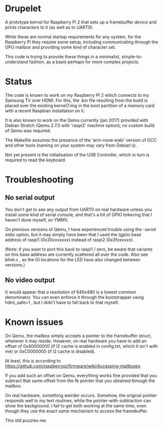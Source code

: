 Drupelet
========

A prototype kernel for Raspberry Pi 2 that sets up a framebuffer device and
prints characters to it (as well as to UART0).

While these are normal startup requirements for any system, for the Raspberry
Pi they require some setup, including communicating through the GPU mailbox
and providing some kind of character set.

This code is trying to provide these things in a minimalist, simple-to-
understand fashion, as a basis perhaps for more complex projects.


Status
======

The code is known to work on my Raspberry Pi 2 which connects to my
Samsung TV over HDMI. For this, the .bin file resulting from the build
is placed over the existing kernel7.img in the boot partition of a
memory card with a recent Raspbian installation on it.

It is also known to work on the Qemu currently (jan 2017) provided with
Debian Stretch (Qemu 2.7.0 with 'raspi2' machine option); no custom
build of Qemu was required.

The Makefile assumes the presence of the 'arm-none-eabi' version of GCC
and other tools (naming on your system may vary from Debian's).

Not yet present is the initialisation of the USB Controller, which in
turn is required to read the keyboard.


Troubleshooting
===============

No serial output
----------------

You don't get to see any output from UART0 on real hardware unless you install
some kind of serial console, and that's a bit of GPIO tinkering that I haven't
done myself, so YMMV.

On previous versions of Qemu, I have experienced trouble using the _-serial stdio_
option, but it may simply have been that I used the (gp)io base address of
raspi1 (0x20xxxxxxx) instead of raspi2 (0x3fxxxxxx).

(Note: if you want to port this back to raspi1 / zero, be aware that variants
on this base address are currently scattered all over the code. Also see
blink.c , as the IO locations for the LED have also changed between versions.)


No video output
---------------

It would appear that a resolution of 640x480 is a lowest common denominator.
You can even enforce it through the bootstrapper using hdmi_safe=1 , but I
didn't have to fall back to that myself.


Known issues
============

On Qemu, the mailbox simply accepts a pointer to the framebuffer struct,
wherever it may reside. However, on real hardware you have to add an
offset of 0x40000000 (if l2 cache is enabled in config.txt, which it isn't with
me) or 0xC0000000 (if l2 cache is disabled).

At least, this is according to https://github.com/raspberrypi/firmware/wiki/Accessing-mailboxes

If you add such an offset on Qemu, everything works fine provided that you
subtract that same offset from the fb pointer that you obtained through the
mailbox.

On real hardware, something weirder occurs. Somehow, the original pointer
responds well to my text routines, while the pointer-with-subtraction can show
the background. I fail to get both working at the same time, even though they
use the exact same mechanism to access the framebuffer.

This still puzzles me.
